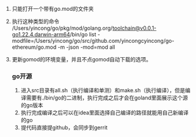 1. 只能打开一个带有go.mod的文件夹

2. 执行这种类型的命令 /Users/yincong/go/pkg/mod/golang.org/toolchain@v0.0.1-go1.22.4.darwin-arm64/bin/go list -modfile=/Users/yincong/go/src/github.com/yincongcyincong/go-ethereum/go.mod -m -json -mod=mod all

3. 更新gomod的环境变量，并且不点gomod自动下载的选项。

   ### go开源
   1. 进入src目录有all.sh（执行编译和单测）和make.sh（执行编译），但是编译需要有./bin/go的二进制，执行完成之后才会在goland里面展示这个源的go版本
   2. 执行完成编译之后可以在idea里面选择自己编译的路径就能用自己新编译的go
   3. 提代码直接提github，会同步到gerrit

